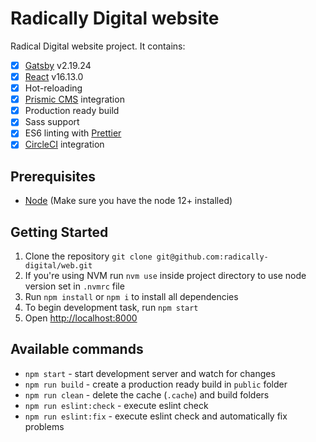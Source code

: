 # Radically Digital website

Radical Digital website project. It contains:
- [x] [Gatsby](https://www.gatsbyjs.org/) v2.19.24
- [x] [React](https://reactjs.org/) v16.13.0
- [x] Hot-reloading
- [x] [Prismic CMS](https://prismic.io/) integration
- [x] Production ready build
- [x] Sass support
- [x] ES6 linting with [Prettier](https://prettier.io/)
- [x] [CircleCI](https://circleci.com/) integration

## Prerequisites

* [Node](https://nodejs.org/) (Make sure you have the node 12+ installed)

## Getting Started

1. Clone the repository `git clone git@github.com:radically-digital/web.git`
2. If you're using NVM run `nvm use` inside project directory to use node version set in `.nvmrc` file
3. Run `npm install` or `npm i` to install all dependencies
4. To begin development task, run `npm start`
5. Open [http://localhost:8000](http://localhost:8000)

## Available commands

- `npm start` - start development server and watch for changes
- `npm run build` - create a production ready build in `public` folder
- `npm run clean` - delete the cache (`.cache`) and build folders
- `npm run eslint:check` - execute eslint check
- `npm run eslint:fix` - execute eslint check and automatically fix problems
